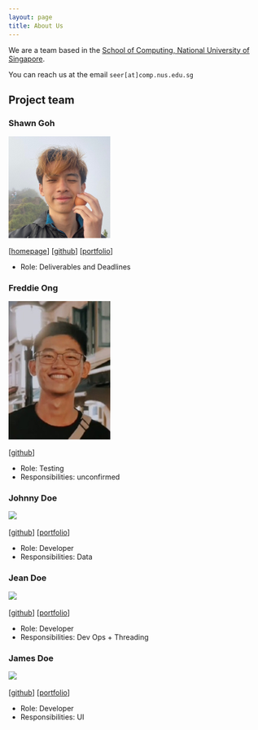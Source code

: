 ```yaml
---
layout: page
title: About Us
---
```


We are a team based in the [School of Computing, National University of Singapore](https://www.comp.nus.edu.sg).

You can reach us at the email `seer[at]comp.nus.edu.sg`

## Project team

### Shawn Goh

<img src="images/shawnnygoh.png" width="200px">

[[homepage](https://shawnnygoh.github.io/)]
[[github](https://github.com/shawnnygoh)]
[[portfolio](team/shawn.md)]

* Role: Deliverables and Deadlines

### Freddie Ong

<img src="images/souledfigurine.png" width="200px">

[[github](http://github.com/souledfigurine)]

* Role: Testing
* Responsibilities: unconfirmed

### Johnny Doe

<img src="images/johndoe.png" width="200px">

[[github](http://github.com/johndoe)] [[portfolio](team/johndoe.md)]

* Role: Developer
* Responsibilities: Data

### Jean Doe

<img src="images/johndoe.png" width="200px">

[[github](http://github.com/johndoe)]
[[portfolio](team/johndoe.md)]

* Role: Developer
* Responsibilities: Dev Ops + Threading

### James Doe

<img src="images/johndoe.png" width="200px">

[[github](http://github.com/johndoe)]
[[portfolio](team/johndoe.md)]

* Role: Developer
* Responsibilities: UI
